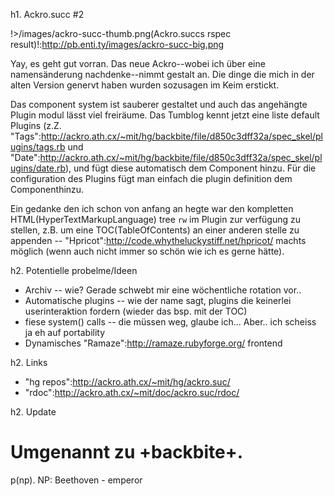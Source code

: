 h1. Ackro.succ #2

!>/images/ackro-succ-thumb.png(Ackro.succs rspec result)!:http://pb.enti.ty/images/ackro-succ-big.png



Yay, es geht gut vorran. Das neue Ackro--wobei ich über eine namensänderung nachdenke--nimmt gestalt an. Die dinge die mich in der alten Version genervt haben wurden sozusagen im Keim erstickt.


Das component system ist sauberer gestaltet und auch das angehängte Plugin modul lässt viel freiräume. Das Tumblog kennt jetzt eine liste default Plugins (z.Z. "Tags":http://ackro.ath.cx/~mit/hg/backbite/file/d850c3dff32a/spec_skel/plugins/tags.rb und "Date":http://ackro.ath.cx/~mit/hg/backbite/file/d850c3dff32a/spec_skel/plugins/date.rb), und fügt diese automatisch dem Component hinzu. Für die configuration des Plugins fügt man einfach die plugin definition dem Componenthinzu.


Ein gedanke den ich schon von anfang an hegte war den kompletten HTML(HyperTextMarkupLanguage) tree <code>rw</code> im Plugin zur verfügung zu stellen, z.B. um eine TOC(TableOfContents) an einer anderen stelle zu appenden -- "Hpricot":http://code.whytheluckystiff.net/hpricot/ machts möglich (wenn auch nicht immer so schön wie ich es gerne hätte).


h2. Potentielle probelme/Ideen


* Archiv -- wie? Gerade schwebt mir eine wöchentliche rotation vor..
* Automatische plugins -- wie der name sagt, plugins die keinerlei userinteraktion fordern (wieder das bsp. mit der TOC)
* fiese system() calls -- die müssen weg, glaube ich... Aber.. ich scheiss ja eh auf portability
* Dynamisches "Ramaze":http://ramaze.rubyforge.org/ frontend


h2. Links


* "hg repos":http://ackro.ath.cx/~mit/hg/ackro.suc/
* "rdoc":http://ackro.ath.cx/~mit/doc/ackro.suc/rdoc/


h2. Update


# Umgenannt zu +backbite+.


p(np). NP: Beethoven - emperor
